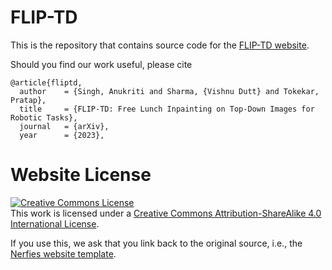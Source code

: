 # FLIP-TD

This is the repository that contains source code for the [FLIP-TD website](https://raaslab.org/projects/FLIP-TD/).

Should you find our work useful, please cite
```
@article{fliptd,
  author    = {Singh, Anukriti and Sharma, {Vishnu Dutt} and Tokekar, Pratap},
  title     = {FLIP-TD: Free Lunch Inpainting on Top-Down Images for Robotic Tasks},
  journal   = {arXiv},
  year      = {2023},
```

# Website License
<a rel="license" href="http://creativecommons.org/licenses/by-sa/4.0/"><img alt="Creative Commons License" style="border-width:0" src="https://i.creativecommons.org/l/by-sa/4.0/88x31.png" /></a><br />This work is licensed under a <a rel="license" href="http://creativecommons.org/licenses/by-sa/4.0/">Creative Commons Attribution-ShareAlike 4.0 International License</a>.

If you use this, we ask that you link back to the original source, i.e., the [Nerfies website template](https://github.com/nerfies/nerfies.github.io).

